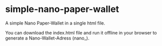 # simple-nano-paper-wallet
A simple Nano Paper-Wallet in a single html file.

You can download the index.html file and run it offline in your browser to generate a Nano-Wallet-Adress (nano_).
